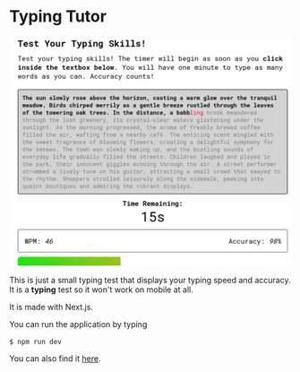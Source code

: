 # Typing Tutor

![Typing Tutor Screenshot](screenshot.png)

This is just a small typing test that displays your typing speed and accuracy. It is a **typing** test so it won't
work on mobile at all.

It is made with Next.js.

You can run the application by typing

```console
$ npm run dev
```

You can also find it [here](https://remarkable-sunflower-6767da.netlify.app/).
